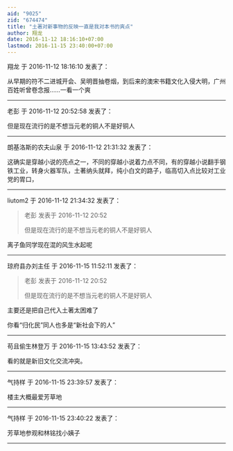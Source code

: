 ```yaml
---
aid: "9025"
zid: "674474"
title: "土著对新事物的反映一直是我对本书的爽点"
author: 翔龙
date: 2016-11-12 18:16:10+07:00
lastmod: 2016-11-15 23:40:00+07:00
---
```


翔龙 于 2016-11-12 18:16:10 发表了：

从早期的符不二进城开会、吴明晋抽卷烟，到后来的澳宋书籍文化入侵大明，广州百姓听曾卷念报……一看一个爽

---

老彭 于 2016-11-12 20:52:58 发表了：

但是现在流行的是不想当元老的铜人不是好铜人

---

朗基洛斯的农夫山泉 于 2016-11-12 21:31:32 发表了：

这确实是穿越小说的亮点之一，不同的穿越小说着力点不同，有的穿越小说翻手钢铁工业，转身火器军队，土著纳头就拜，纯小白文的路子，临高切入点比较对工业党的胃口，

---

liutom2 于 2016-11-12 21:34:32 发表了：

> 老彭 发表于 2016-11-12 20:52
>
> 但是现在流行的是不想当元老的铜人不是好铜人

离子鱼同学现在混的风生水起呢

---

琼府县办刘主任 于 2016-11-15 11:52:11 发表了：

> 老彭 发表于 2016-11-12 20:52
>
> 但是现在流行的是不想当元老的铜人不是好铜人

主要还是把自己代入土著太困难了

你看“归化民”同人也多是“新社会下的人”

---

苟且偷生林登万 于 2016-11-15 13:43:52 发表了：

看的就是新旧文化交流冲突。

---

气持样 于 2016-11-15 23:39:57 发表了：

楼主大概最爱芳草地

---

气持样 于 2016-11-15 23:40:22 发表了：

芳草地参观和林铭找小姨子

---
